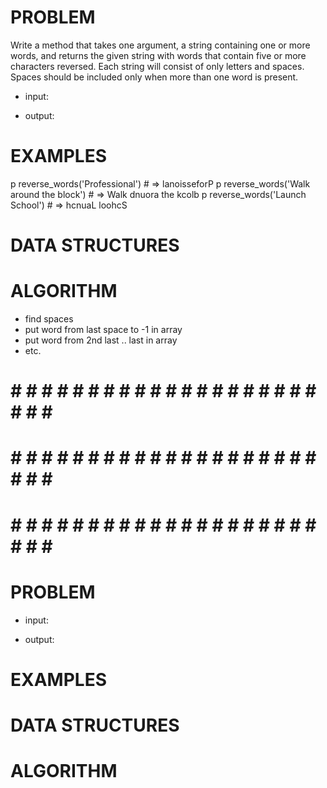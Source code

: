 # PROBLEM
Write a method that takes one argument, a string containing one or more words, and returns the given string with words that contain five or more characters reversed. Each string will consist of only letters and spaces. Spaces should be included only when more than one word is present.

- input: 

- output:

# EXAMPLES
p reverse_words('Professional')          # => lanoisseforP
p reverse_words('Walk around the block') # => Walk dnuora the kcolb
p reverse_words('Launch School')         # => hcnuaL loohcS

# DATA STRUCTURES


# ALGORITHM
- find spaces
- put word from last space to -1 in array
- put word from 2nd last .. last in array
- etc.


# # # # # # # # # # # # # # # # # # # # # # # # #
# # # # # # # # # # # # # # # # # # # # # # # # #
# # # # # # # # # # # # # # # # # # # # # # # # #

# PROBLEM


- input: 

- output:

# EXAMPLES


# DATA STRUCTURES


# ALGORITHM
